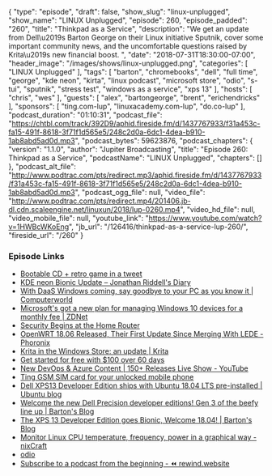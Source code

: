 {
  "type": "episode",
  "draft": false,
  "show_slug": "linux-unplugged",
  "show_name": "LINUX Unplugged",
  "episode": 260,
  "episode_padded": "260",
  "title": "Thinkpad as a Service",
  "description": "We get an update from Dell\u2019s Barton George on their Linux initiative Sputnik, cover some important community news, and the uncomfortable questions raised by Krita\u2019s new financial boost. ",
  "date": "2018-07-31T18:30:00-07:00",
  "header_image": "/images/shows/linux-unplugged.png",
  "categories": [
    "LINUX Unplugged"
  ],
  "tags": [
    "barton",
    "chromebooks",
    "dell",
    "full time",
    "george",
    "kde neon",
    "kirta",
    "linux podcast",
    "microsoft store",
    "odio",
    "s-tui",
    "sputnik",
    "stress test",
    "windows as a service",
    "xps 13"
  ],
  "hosts": [
    "chris",
    "wes"
  ],
  "guests": [
    "alex",
    "bartongeorge",
    "brent",
    "erichendricks"
  ],
  "sponsors": [
    "ting.com-lup",
    "linuxacademy.com-lup",
    "do.co-lup"
  ],
  "podcast_duration": "01:10:31",
  "podcast_file": "https://chtbl.com/track/392D9/aphid.fireside.fm/d/1437767933/f31a453c-fa15-491f-8618-3f71f1d565e5/248c2d0a-6dc1-4dea-b910-1ab8abd5ad0d.mp3",
  "podcast_bytes": 59623876,
  "podcast_chapters": {
    "version": "1.1.0",
    "author": "Jupiter Broadcasting",
    "title": "Episode 260: Thinkpad as a Service",
    "podcastName": "LINUX Unplugged",
    "chapters": []
  },
  "podcast_alt_file": "http://www.podtrac.com/pts/redirect.mp3/aphid.fireside.fm/d/1437767933/f31a453c-fa15-491f-8618-3f71f1d565e5/248c2d0a-6dc1-4dea-b910-1ab8abd5ad0d.mp3",
  "podcast_ogg_file": null,
  "video_file": "http://www.podtrac.com/pts/redirect.mp4/201406.jb-dl.cdn.scaleengine.net/linuxun/2018/lup-0260.mp4",
  "video_hd_file": null,
  "video_mobile_file": null,
  "youtube_link": "https://www.youtube.com/watch?v=1HWBcWKoEng",
  "jb_url": "/126416/thinkpad-as-a-service-lup-260/",
  "fireside_url": "/260"
}


### Episode Links

  * [Bootable CD + retro game in a tweet](https://www.quaxio.com/bootable_cd_retro_game_tweet/ "Bootable CD + retro game in a tweet")
  * [KDE neon Bionic Update – Jonathan Riddell's Diary](https://jriddell.org/2018/07/26/kde-neon-bionic-update/?utm_source=dlvr.it&utm_medium=twitter "KDE neon Bionic Update – Jonathan Riddell's Diary")
  * [With DaaS Windows coming, say goodbye to your PC as you know it | Computerworld](https://www.computerworld.com/article/3293429/microsoft-windows/with-daas-windows-coming-say-goodbye-to-your-pc-as-you-know-it.amp.html "With DaaS Windows coming, say goodbye to your PC as you know it | Computerworld")
  * [Microsoft's got a new plan for managing Windows 10 devices for a monthly fee | ZDNet](https://www.zdnet.com/article/microsofts-got-a-new-plan-for-managing-windows-10-devices-for-a-monthly-fee/ "Microsoft's got a new plan for managing Windows 10 devices for a monthly fee | ZDNet")
  * [Security Begins at the Home Router](https://insights.sei.cmu.edu/sei_blog/2018/07/security-begins-at-the-home-router.html "Security Begins at the Home Router")
  * [OpenWRT 18.06 Released, Their First Update Since Merging With LEDE - Phoronix](https://www.phoronix.com/scan.php?page=news_item&px=OpenWRT-18.06-Released "OpenWRT 18.06 Released, Their First Update Since Merging With LEDE - Phoronix")
  * [Krita in the Windows Store: an update | Krita](https://krita.org/en/item/krita-in-the-windows-store-an-update/ "Krita in the Windows Store: an update | Krita")
  * [Get started for free with $100 over 60 days](https://try.digitalocean.com/performance/?utm_medium=podcast&utm_source=jupiter&utm_campaign=linuxunplugged "Get started for free with $100 over 60 days")
  * [New DevOps & Azure Content | 150+ Releases Live Show - YouTube](https://www.youtube.com/watch?v=lNL9w7g3Ivs "New DevOps & Azure Content | 150+ Releases Live Show - YouTube")
  * [Ting GSM SIM card for your unlocked mobile phone](https://ting.com/shop/gsmSIM "Ting GSM SIM card for your unlocked mobile phone")
  * [Dell XPS13 Developer Edition ships with Ubuntu 18.04 LTS pre-installed | Ubuntu blog](https://blog.ubuntu.com/2018/07/27/dell-xps13-developer-edition-ships-with-ubuntu-18-04-lts-pre-installed "Dell XPS13 Developer Edition ships with Ubuntu 18.04 LTS pre-installed | Ubuntu blog")
  * [Welcome the new Dell Precision developer editions! Gen 3 of the beefy line up | Barton's Blog](https://bartongeorge.io/2018/05/24/welcome-the-new-dell-precision-developer-editions/ "Welcome the new Dell Precision developer editions! Gen 3 of the beefy line up | Barton's Blog")
  * [The XPS 13 Developer Edition goes Bionic, Welcome 18.04! | Barton's Blog](https://bartongeorge.io/2018/07/27/the-xps-13-developer-edition-goes-bionic-welcome-18-04/ "The XPS 13 Developer Edition goes Bionic, Welcome 18.04! | Barton's Blog")
  * [Monitor Linux CPU temperature, frequency, power in a graphical way - nixCraft](https://www.cyberciti.biz/python-tutorials/monitor-linux-cpu-temperature-frequency-power-in-a-graphical-way/ "Monitor Linux CPU temperature, frequency, power in a graphical way - nixCraft")
  * [odio](https://github.com/iamrootsh3ll/odio/blob/master/README.md "odio")
  * [Subscribe to a podcast from the beginning - ⏪ rewind.website](https://rewind.website/ "Subscribe to a podcast from the beginning - ⏪ rewind.website")


